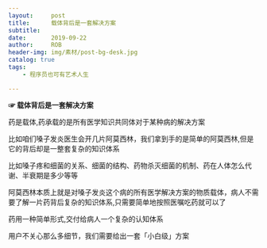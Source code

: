 ```yaml
---
layout:     post
title:      载体背后是一套解决方案
subtitle:   
date:       2019-09-22
author:     ROB
header-img: img/素材/post-bg-desk.jpg
catalog: true
tags:
    - 程序员也可有艺术人生

---
```




**☞ 载体背后是一套解决方案**

药是载体,药承载的是所有医学知识共同体对于某种病的解决方案

比如咱们嗓子发炎医生会开几片阿莫西林，我们拿到手的是简单的阿莫西林,但是它的背后却是一整套复杂的知识体系

比如嗓子疼和细菌的关系、细菌的结构、药物杀灭细菌的机制、药在人体怎么代谢、半衰期是多少等等

阿莫西林本质上就是对嗓子发炎这个病的所有医学解决方案的物质载体，病人不需要了解一片药背后复杂的知识体系,只需要简单地按照医嘱吃药就可以了

药用一种简单形式,交付给病人一个复杂的认知体系

用户不关心那么多细节，我们需要给出一套「小白级」方案
